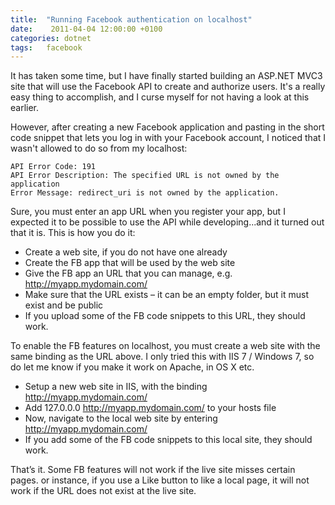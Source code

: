 ```yaml
---
title:  "Running Facebook authentication on localhost"
date:    2011-04-04 12:00:00 +0100
categories: dotnet
tags: 	facebook
---
```



It has taken some time, but I have finally started building an ASP.NET MVC3 site
that will use the Facebook API to create and authorize users. It's a really easy
thing to accomplish, and I curse myself for not having a look at this earlier.

However, after creating a new Facebook application and pasting in the short code
snippet that lets you log in with your Facebook account, I noticed that I wasn't
allowed to do so from my localhost:

	API Error Code: 191
	API Error Description: The specified URL is not owned by the application
	Error Message: redirect_uri is not owned by the application.

Sure, you must enter an app URL when you register your app, but I expected it to
be possible to use the API while developing...and it turned out that it is. This
is how you do it:

- Create a web site, if you do not have one already
- Create the FB app that will be used by the web site
- Give the FB app an URL that you can manage, e.g. http://myapp.mydomain.com/
- Make sure that the URL exists – it can be an empty folder, but it must exist and be public
- If you upload some of the FB code snippets to this URL, they should work.

To enable the FB features on localhost, you must create a web site with the same
binding as the URL above. I only tried this with IIS 7 / Windows 7, so do let me
know if you make it work on Apache, in OS X etc.

- Setup a new web site in IIS, with the binding http://myapp.mydomain.com/
- Add 127.0.0.0 http://myapp.mydomain.com/ to your hosts file
- Now, navigate to the local web site by entering http://myapp.mydomain.com/
- If you add some of the FB code snippets to this local site, they should work.

That’s it. Some FB features will not work if the live site misses certain pages. 
or instance, if you use a Like button to like a local page, it will not work if
the URL does not exist at the live site.

